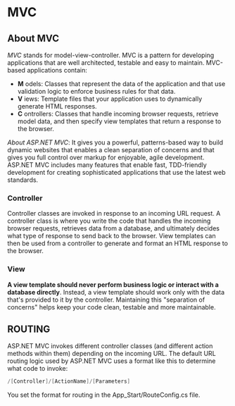 # MVC

## About MVC  
*MVC* stands for model-view-controller. MVC is a pattern for developing applications that are well architected, testable and easy to maintain. MVC-based applications contain:
* **M** odels: Classes that represent the data of the application and that use validation logic to enforce business rules for that data.
* **V** iews: Template files that your application uses to dynamically generate HTML responses.
* **C** ontrollers: Classes that handle incoming browser requests, retrieve model data, and then specify view templates that return a response to the browser.

*About ASP.NET MVC*: It gives you a powerful, patterns-based way to build dynamic websites that enables a clean separation of concerns and that gives you full control over markup for enjoyable, agile development. ASP.NET MVC includes many features that enable fast, TDD-friendly development for creating sophisticated applications that use the latest web standards.  

### Controller  
Controller classes are invoked in response to an incoming URL request. A controller class is where you write the code that handles the incoming browser requests, retrieves data from a database, and ultimately decides what type of response to send back to the browser. View templates can then be used from a controller to generate and format an HTML response to the browser. 

### View  
**A view template should never perform business logic or interact with a database directly**. Instead, a view template should work only with the data that's provided to it by the controller. Maintaining this "separation of concerns" helps keep your code clean, testable and more maintainable.

## ROUTING
ASP.NET MVC invokes different controller classes (and different action methods within them) depending on the incoming URL. The default URL routing logic used by ASP.NET MVC uses a format like this to determine what code to invoke:  
```cs
/[Controller]/[ActionName]/[Parameters]
```  
You set the format for routing in the App_Start/RouteConfig.cs file.
